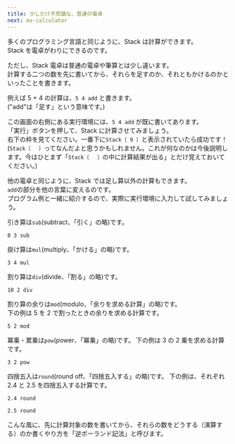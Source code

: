 ```yaml
---
title: 少しだけ不思議な、普通の電卓
next: ms-calculator
---
```


多くのプログラミング言語と同じように、Stack は計算ができます。  
Stack を電卓がわりにできるのです。

ただし、Stack 電卓は普通の電卓や筆算とは少し違います。  
計算する二つの数を先に書いてから、それらを足すのか、それともかけるのかといったことを書きます。

例えば 5 + 4 の計算は、`5 4 add` と書きます。  
("add"は「足す」という意味です。)

この画面の右側にある実行環境には、`5 4 add` が既に書いてあります。  
「実行」ボタンを押して、Stack に計算させてみましょう。  
右下の枠を見てください。一番下に`Stack〔 9 〕`と表示されていたら成功です！  
(`Stack〔 ` ` 〕`ってなんだよと思うかもしれません。これが何なのかは今後説明します。今はひとまず「`Stack〔 ` ` 〕`の中に計算結果が出る」とだけ覚えておいてください。)

他の電卓と同じように、Stack では足し算以外の計算もできます。  
`add`の部分を他の言葉に変えるのです。  
プログラム例と一緒に紹介するので、実際に実行環境に入力して試してみましょう。

引き算は`sub`(subtract、「引く」の略)です。

```
8 3 sub
```

掛け算は`mul`(multiply、「かける」の略)です。

```
3 4 mul
```

割り算は`div`(divide、「割る」の略)です。

```
10 2 div
```

割り算の余りは`mod`(modulo、「余りを求める計算」の略)です。  
下の例は 5 を 2 で割ったときの余りを求める計算です。

```
5 2 mod
```

冪乗・累乗は`pow`(power、「冪乗」の略)です。
下の例は 3 の 2 乗を求める計算です。

```
3 2 pow
```

四捨五入は`round`(round off、「四捨五入する」の略)です。
下の例は、それぞれ 2.4 と 2.5 を四捨五入する計算です。

```
2.4 round
```

```
2.5 round
```

こんな風に、先に計算対象の数を書いてから、それらの数をどうする（演算する）のか書くやり方を「逆ポーランド記法」と呼びます。
